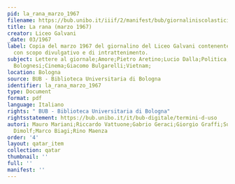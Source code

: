 ```yaml
---
pid: la_rana_marzo_1967
filename: https://bub.unibo.it/iiif/2/manifest/bub/giornaliniscolastici/larana/jpg/1967.json
title: La rana (marzo 1967)
creator: Liceo Galvani
_date: 03/1967
label: Copia del marzo 1967 del giornalino del Liceo Galvani contenente undici articoli
  con scopo divulgativo e di intrattenimento.
subject: Lettere al giornale;Amore;Pietro Aretino;Lucio Dalla;Politica;Giovani;Capelloni;Studenti
  Bolognesi;Cinema;Giacomo Bulgarelli;Vietnam;
location: Bologna
source: BUB - Biblioteca Universitaria di Bologna
identifier: la_rana_marzo_1967
type: Document
format: pdf
language: Italiano
rights: " BUB - Biblioteca Universitaria di Bologna"
rightsstatement: https://bub.unibo.it/it/bub-digitale/termini-d-uso
autori: Mauro Mariani;Riccardo Vattuone;Gabrio Geraci;Giorgio Graffi;Susanna Bianchi;Giovanni
  Dimolf;Marco Biagi;Rino Maenza
order: '4'
layout: qatar_item
collection: qatar
thumbnail: ''
full: ''
manifest: ''
---
```

